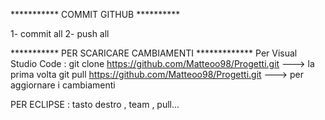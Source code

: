 *********** COMMIT GITHUB **********

1- commit all
2- push all

*********** PER SCARICARE CAMBIAMENTI *************
Per Visual Studio Code :
git clone https://github.com/Matteoo98/Progetti.git ---> la prima volta
git pull https://github.com/Matteoo98/Progetti.git  ---> per aggiornare i cambiamenti
 
PER ECLIPSE :
tasto destro , team , pull... 